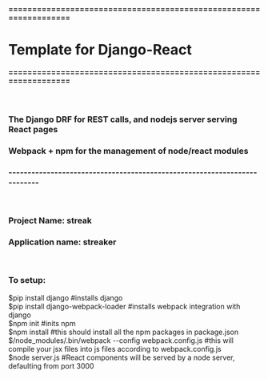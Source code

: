 <h4>==================================================================</h4>
<h1> Template for Django-React </h1>
<h4>==================================================================</h4>
<br/>
<h3>The Django DRF for REST calls, and nodejs server serving React pages</h3>
<h3>Webpack + npm for the management of node/react modules </h3>
<h3>-------------------------------------------------------------------------</h3><br/>

<h3>Project Name: streak </h3>
<h3>Application name: streaker</h3>
<br />
<h3>To setup:</h3>

$pip install django			#installs django <br /> 
$pip install django-webpack-loader	#installs webpack integration with django  <br />
$npm init				#inits npm  <br />
$npm install 				#this should install all the npm packages in package.json  <br />
$/node_modules/.bin/webpack --config webpack.config.js	#this will compile your jsx files into js files according to webpack.config.js  <br />
$node server.js				#React components will be served by a node server, defaulting from port 3000  <br />



